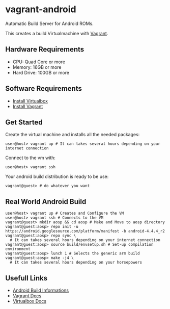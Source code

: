 vagrant-android
===============

Automatic Build Server for Android ROMs.

This creates a build Virtualmachine with [Vagrant](http://vagrantup.com/).

Hardware Requirements
---------------------

- CPU: Quad Core or more
- Memory: 16GB or more
- Hard Drive: 100GB or more

Software Requirements
---------------------

- [Install Virtualbox](https://www.virtualbox.org/wiki/Downloads)
- [Install Vagrant](http://downloads.vagrantup.com/)

Get Started
-----------

Create the virtual machine and installs all the needed packages:

    user@host> vagrant up # It can takes several hours depending on your internet connection
    
Connect to the vm with:

    user@host> vagrant ssh
    
Your android build distribution is ready to be use:

    vagrant@guest> # do whatever you want
    
Real World Android Build
------------------------

    user@host> vagrant up # Creates and Configure the VM
    user@host> vagrant ssh # Connects to the VM
    vagrant@guest> mkdir aosp && cd aosp # Make and Move to aosp directory 
    vagrant@guest:aosp> repo init -u https://android.googlesource.com/platform/manifest -b android-4.4.4_r2
    vagrant@guest:aosp> repo sync \
      # It can takes several hours depending on your internet connection
    vagrant@guest:aosp> source build/envsetup.sh # Set-up compilation environment
    vagrant@guest:aosp> lunch 1 # Selects the generic arm build
    vagrant@guest:aosp> make -j4 \
      # It can takes several hours depending on your horsepowers

Usefull Links
-------------

- [Android Build Informations](https://source.android.com/source/building-running.html)
- [Vagrant Docs](http://docs.vagrantup.com/v2/)
- [Virtualbox Docs](https://www.virtualbox.org/wiki/Documentation)
